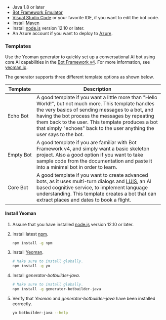 <!-- Include under "Prerequisites" header in the files:
bot-builder-tutorial-create-basic-bot.md and bot-builder-java-quickstart.md -->

- Java 1.8 or later
- [Bot Framework Emulator](https://aka.ms/bot-framework-emulator-readme)
- [Visual Studio Code](https://www.visualstudio.com/downloads) or your favorite IDE, if you want to edit the bot code.
- Install [Maven](https://maven.apache.org/)
- Install [node.js](https://nodejs.org/) version 12.10 or later.
- An Azure account if you want to deploy to [Azure](https://azure.microsoft.com/).

### Templates

Use the Yeoman generator to quickly set up a conversational AI bot using core AI capabilities in the [Bot Framework v4](https://dev.botframework.com). For more information, see [yeoman.io](https://yeoman.io).

The generator supports three different template options as shown below. 

|  Template  |  Description  |
| ---------- |  ---------  |
| Echo&nbsp;Bot | A good template if you want a little more than "Hello World!", but not much more.  This template handles the very basics of sending messages to a bot, and having the bot process the messages by repeating them back to the user.  This template produces a bot that simply "echoes" back to the user anything the user says to the bot. |
| Empty&nbsp;Bot | A good template if you are familiar with Bot Framework v4, and simply want a basic skeleton project.  Also a good option if you want to take sample code from the documentation and paste it into a minimal bot in order to learn. |
| Core Bot | A good template if you want to create advanced bots, as it uses multi-turn dialogs and [LUIS](https://www.luis.ai), an AI based cognitive service, to implement language understanding. This template creates a bot that can extract places and dates to book a flight. |


#### Install Yeoman

1. Assure that you have installed [node.js](https://nodejs.org/) version 12.10 or later.
1. Install latest [npm](https://www.npmjs.com).

   ```cmd
   npm install -g npm
   ```

1. Install [Yeoman](http://yeoman.io).

    ```bash
    # Make sure to install globally.
    npm install -g yo
    ```

2. Install *generator-botbuilder-java*.

    ```bash
    # Make sure to install globally.
    npm install -g generator-botbuilder-java
    ```

3. Verify that *Yeoman* and *generator-botbuilder-java* have been installed correctly.

    ```bash
    yo botbuilder-java --help
    ```

